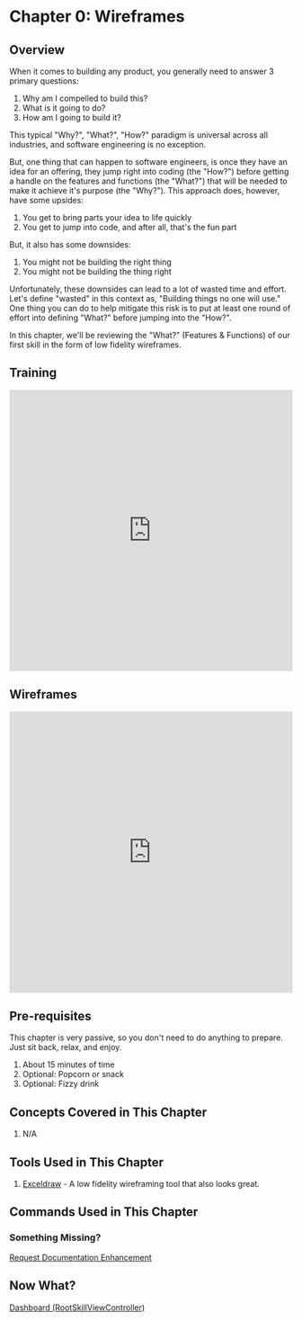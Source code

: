 # Chapter 0: Wireframes

## Overview

When it comes to building any product, you generally need to answer 3 primary questions:

1. Why am I compelled to build this?
2. What is it going to do?
3. How am I going to build it?

This typical "Why?", "What?", "How?" paradigm is universal across all industries, and software engineering is no exception.

But, one thing that can happen to software engineers, is once they have an idea for an offering, they jump right into coding (the "How?") before getting a handle on the features and functions (the "What?") that will be needed to make it achieve it's purpose (the "Why?"). This approach does, however, have some upsides:

1. You get to bring parts your idea to life quickly
1. You get to jump into code, and after all, that's the fun part

But, it also has some downsides:

1. You might not be building the right thing
1. You might not be building the thing right

Unfortunately, these downsides can lead to a lot of wasted time and effort. Let's define "wasted" in this context as, "Building things no one will use." One thing you can do to help mitigate this risk is to put at least one round of effort into defining "What?" before jumping into the "How?".

In this chapter, we'll be reviewing the "What?" (Features & Functions) of our first skill in the form of low fidelity wireframes.

## Training

<div class="video-container">
    <iframe width="100%" height="500" src="https://www.youtube.com/embed/b5KNPEJXgko?si=5lNp8cjJx7pcvJ8e" title="YouTube video player" frameborder="0" allow="accelerometer; autoplay; clipboard-write; encrypted-media; gyroscope; picture-in-picture; web-share" referrerpolicy="strict-origin-when-cross-origin" allowfullscreen></iframe>
</div>

## Wireframes

<iframe src="https://link.excalidraw.com/readonly/peWP0LgCzWvSDKypzbfj" width="100%" height="500" style="border: none;"></iframe>

## Pre-requisites

This chapter is very passive, so you don't need to do anything to prepare. Just sit back, relax, and enjoy.

1. About 15 minutes of time
2. Optional: Popcorn or snack
3. Optional: Fizzy drink

## Concepts Covered in This Chapter

1. N/A

## Tools Used in This Chapter

1. [Exceldraw](https://excalidraw.com/) - A low fidelity wireframing tool that also looks great.

## Commands Used in This Chapter

### Something Missing?

<div class="grid-buttons">
    <a class="btn" href="https://forms.gle/2ZMtwUxg1egV8sHT8">Request Documentation Enhancement</a>
</div>

## Now What?

<div class="grid-buttons">
    <a class="btn" href="{{ '/training/building-a-skill/dashboard/' | url }}">Dashboard (RootSkillViewController)</a>
</div>